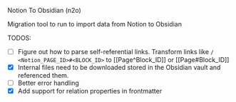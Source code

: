 Notion To Obsidian (n2o)

Migration tool to run to import data from Notion to Obsidian

TODOS:
- [ ] Figure out how to parse self-referential links. Transform links like `/   <Notion_PAGE_ID>#<BLOCK_ID>` to [[Page^Block_ID]] or [[Page#Block_ID]]
- [x] Internal files need to be downloaded stored in the Obsidian vault and referenced them.
- [ ] Better error handling
- [x] Add support for relation properties in frontmatter
